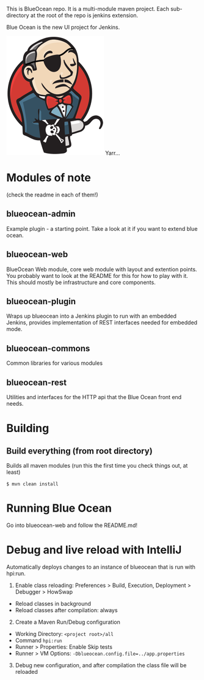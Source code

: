 This is BlueOcean repo. It is a multi-module maven project. Each sub-directory at the root of the repo is jenkins extension. 


Blue Ocean is the new UI project for Jenkins.


![Pirate logo, because it's ocean and stuff](logo-yarrr.png)
Yarr...

# Modules of note
(check the readme in each of them!)

## blueocean-admin

Example plugin - a starting point. Take a look at it if you want to extend blue ocean. 

## blueocean-web

BlueOcean Web module, core web module with layout and extention points. You probably want to look at the README for this for how to play with it. This should mostly be infrastructure and core components.

## blueocean-plugin

Wraps up blueocean into a Jenkins plugin to run with an embedded Jenkins, provides implementation of REST interfaces needed for embedded mode. 

## blueocean-commons

Common libraries for various modules

## blueocean-rest

Utilities and interfaces for the HTTP api that the Blue Ocean front end needs. 

    
# Building

## Build everything (from root directory)
Builds all maven modules (run this the first time you check things out, at least)

```
$ mvn clean install
```

# Running Blue Ocean

Go into blueocean-web and follow the README.md!


# Debug and live reload with IntelliJ
Automatically deploys changes to an instance of blueocean that is run with hpi:run.

1. Enable class reloading: Preferences > Build, Execution, Deployment > Debugger > HowSwap
  * Reload classes in background
  * Reload classes after compilation: always
2. Create a Maven Run/Debug configuration
 * Working Directory: `<project root>/all`
 * Command `hpi:run`
 * Runner > Properties: Enable Skip tests
 * Runner > VM Options: `-Dblueocean.config.file=../app.properties`
3. Debug new configuration, and after compilation the class file will be reloaded
